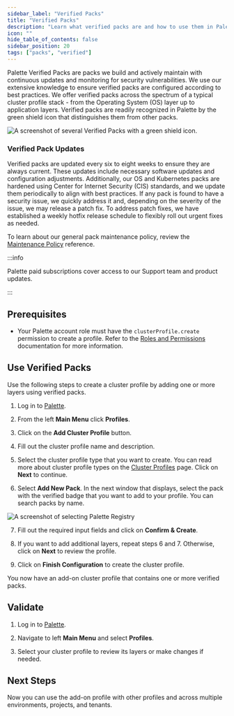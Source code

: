 ```yaml
---
sidebar_label: "Verified Packs"
title: "Verified Packs"
description: "Learn what verified packs are and how to use them in Palette."
icon: ""
hide_table_of_contents: false
sidebar_position: 20
tags: ["packs", "verified"]
---
```


Palette Verified Packs are packs we build and actively maintain with continuous updates and monitoring for security
vulnerabilities. We use our extensive knowledge to ensure verified packs are configured according to best practices. We
offer verified packs across the spectrum of a typical cluster profile stack - from the Operating System (OS) layer up to
application layers. Verified packs are readily recognized in Palette by the green shield icon that distinguishes them
from other packs.

![A screenshot of several Verified Packs with a green shield icon.](/integrations_verified-packs-green-check.webp)

### Verified Pack Updates

Verified packs are updated every six to eight weeks to ensure they are always current. These updates include necessary
software updates and configuration adjustments. Additionally, our OS and Kubernetes packs are hardened using Center for
Internet Security (CIS) standards, and we update them periodically to align with best practices. If any pack is found to
have a security issue, we quickly address it and, depending on the severity of the issue, we may release a patch fix. To
address patch fixes, we have established a weekly hotfix release schedule to flexibly roll out urgent fixes as needed.

To learn about our general pack maintenance policy, review the [Maintenance Policy](maintenance-policy.md) reference.

:::info

Palette paid subscriptions cover access to our Support team and product updates.

:::

## Prerequisites

- Your Palette account role must have the `clusterProfile.create` permission to create a profile. Refer to the
  [Roles and Permissions](../user-management/palette-rbac/project-scope-roles-permissions.md#cluster-profile-admin)
  documentation for more information.

## Use Verified Packs

Use the following steps to create a cluster profile by adding one or more layers using verified packs.

1. Log in to [Palette](https://console.spectrocloud.com/).

2. From the left **Main Menu** click **Profiles**.

3. Click on the **Add Cluster Profile** button.

4. Fill out the cluster profile name and description.

5. Select the cluster profile type that you want to create. You can read more about cluster profile types on the
   [Cluster Profiles](../profiles/cluster-profiles/cluster-profiles.md) page. Click on **Next** to continue.

6. Select **Add New Pack**. In the next window that displays, select the pack with the verified badge that you want to
   add to your profile. You can search packs by name.

![A screenshot of selecting Palette Registry](/integrations_verified-packs_add-pack.webp)

7. Fill out the required input fields and click on **Confirm & Create**.

8. If you want to add additional layers, repeat steps 6 and 7. Otherwise, click on **Next** to review the profile.

9. Click on **Finish Configuration** to create the cluster profile.

You now have an add-on cluster profile that contains one or more verified packs.

## Validate

1. Log in to [Palette](https://console.spectrocloud.com).

2. Navigate to left **Main Menu** and select **Profiles**.

3. Select your cluster profile to review its layers or make changes if needed.

## Next Steps

Now you can use the add-on profile with other profiles and across multiple environments, projects, and tenants.
